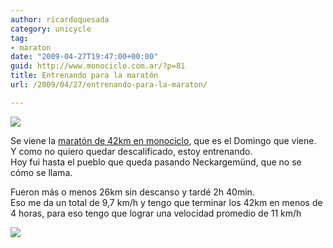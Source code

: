 ```yaml
---
author: ricardoquesada
category: unicycle
tag:
- maraton
date: "2009-04-27T19:47:00+00:00"
guid: http://www.monociclo.com.ar/?p=81
title: Entrenando para la maratón
url: /2009/04/27/entrenando-para-la-maraton/

---
```


![](/images/entrenando-para-la-maraton.jpg)

Se viene la [maratón de 42km en monociclo](http://www.metrogroup-marathon.de/),
que es el Domingo que viene.  
Y como no quiero quedar descalificado, estoy entrenando.  
Hoy fui hasta el pueblo que queda pasando Neckargemünd, que no se cómo se llama.

Fueron más o menos 26km sin descanso y tardé 2h 40min.  
Eso me da un total de 9,7 km/h y tengo que terminar los 42km en menos de 4
horas,
para eso tengo que lograr una velocidad promedio de 11 km/h

[![](/wp-content/uploads/2009/04/317de-neckarsteinach.jpg?w=300)](/wp-content/uploads/2009/04/317de-neckarsteinach.jpg)
